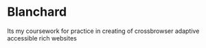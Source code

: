 # Blanchard
Its my coursework for practice in creating of crossbrowser adaptive accessible rich websites
